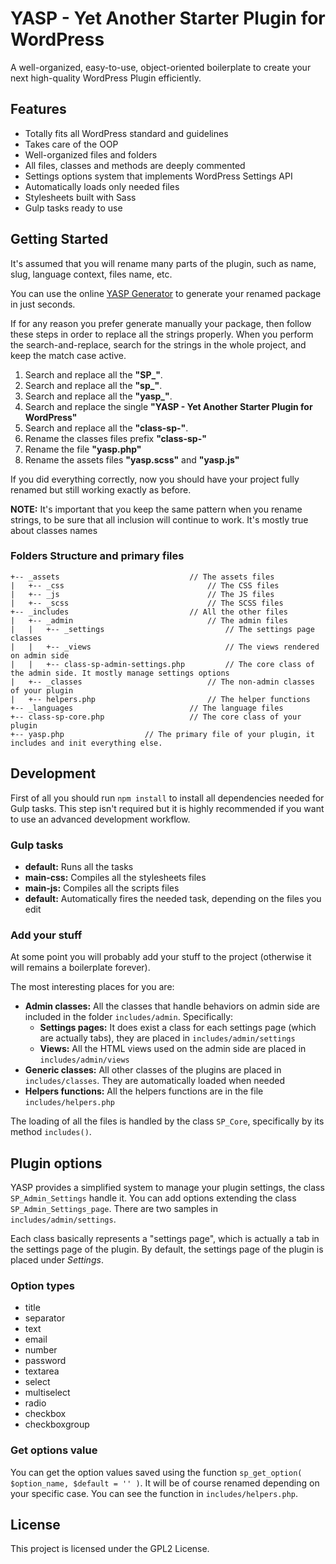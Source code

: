 # YASP - Yet Another Starter Plugin for WordPress

A well-organized, easy-to-use, object-oriented boilerplate to create your next high-quality WordPress Plugin
efficiently.

## Features

- Totally fits all WordPress standard and guidelines
- Takes care of the OOP
- Well-organized files and folders
- All files, classes and methods are deeply commented
- Settings options system that implements WordPress Settings API
- Automatically loads only needed files
- Stylesheets built with Sass
- Gulp tasks ready to use 

## Getting Started

It's assumed that you will rename many parts of the plugin, such as name, slug, language context, files name, etc.

You can use the online [YASP Generator](http://www.wpstarterplugin.com) to generate your renamed package in just
seconds.  

If for any reason you prefer generate manually your package, then follow these steps in order to replace all the strings
 properly.
When you perform the search-and-replace, search for the strings in the whole project, and keep the 
match case active.

 1. Search and replace all the **"SP_"**. 
 2. Search and replace all the **"sp_"**. 
 3. Search and replace all the **"yasp_"**.
 4. Search and replace the single **"YASP - Yet Another Starter Plugin for WordPress"**
 5. Search and replace all the **"class-sp-"**.
 6. Rename the classes files prefix **"class-sp-"**
 7. Rename the file **"yasp.php"**
 7. Rename the assets files **"yasp.scss"** and **"yasp.js"**

If you did everything correctly, now you should have your project fully renamed but still working exactly as before.

**NOTE:** It's important that you keep the same pattern when you rename strings, to be sure that all inclusion will
continue to work. It's mostly true about classes names

### Folders Structure and primary files

```
+-- _assets                             // The assets files
|   +-- _css                                // The CSS files 
|   +-- _js                                 // The JS files
|   +-- _scss                               // The SCSS files
+-- _includes                           // All the other files
|   +-- _admin                              // The admin files
|   |   +-- _settings                           // The settings page classes
|   |   +-- _views                              // The views rendered on admin side
|   |   +-- class-sp-admin-settings.php         // The core class of the admin side. It mostly manage settings options
|   +-- _classes                            // The non-admin classes of your plugin
|   +-- helpers.php                         // The helper functions
+-- _languages                          // The language files
+-- class-sp-core.php                   // The core class of your plugin
+-- yasp.php                  // The primary file of your plugin, it includes and init everything else.
```

## Development

First of all you should run `npm install` to install all dependencies needed for Gulp tasks. This step isn't required
but it is highly recommended if you want to use an advanced development workflow.

### Gulp tasks

- **default:** Runs all the tasks
- **main-css:** Compiles all the stylesheets files
- **main-js:** Compiles all the scripts files
- **default:** Automatically fires the needed task, depending on the files you edit 


### Add your stuff

At some point you will probably add your stuff to the project (otherwise it will remains a boilerplate forever).

The most interesting places for you are:

- **Admin classes:** All the classes that handle behaviors on admin side are included in the folder `includes/admin`.
Specifically:
    - **Settings pages:** It does exist a class for each settings page (which are actually tabs), they are placed in
     `includes/admin/settings`
    - **Views:** All the HTML views used on the admin side are placed in `includes/admin/views`
- **Generic classes:** All other classes of the plugins are placed in `includes/classes`. They are automatically loaded
when needed
- **Helpers functions:** All the helpers functions are in the file `includes/helpers.php`

The loading of all the files is handled by the class `SP_Core`, specifically by its method `includes()`.

## Plugin options

YASP provides a simplified system to manage your plugin settings, the class `SP_Admin_Settings` handle it.
You can add options extending the class `SP_Admin_Settings_page`.
There are two samples in `includes/admin/settings`.

Each class basically represents a "settings page", which is actually a tab in the settings page of the plugin.
By default, the settings page of the plugin is placed under _Settings_.

### Option types
- title
- separator
- text
- email
- number
- password
- textarea
- select
- multiselect
- radio
- checkbox
- checkboxgroup

### Get options value

You can get the option values saved using the function `sp_get_option( $option_name, $default = '' )`.
It will be of course renamed depending on your specific case.
You can see the function in `includes/helpers.php`.

## License

This project is licensed under the GPL2 License.
